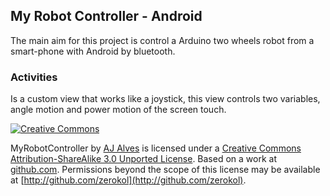 ## My Robot Controller - Android
The main aim for this project is control a Arduino two wheels robot from a smart-phone with Android by bluetooth.

### Activities

Is a custom view that works like a joystick, this view controls two variables, angle motion and power motion of the screen touch.

[![Creative Commons](http://i.creativecommons.org/l/by-sa/3.0/88x31.png)](http://creativecommons.org/licenses/by-sa/3.0/)

MyRobotController by [AJ Alves](http://zerokol.com) is licensed under a [Creative Commons Attribution-ShareAlike 3.0 Unported License](http://creativecommons.org/licenses/by-sa/3.0/).
Based on a work at [github.com](http://github.com/zerokol/MyRobotController).
Permissions beyond the scope of this license may be available at [http://github.com/zerokol](http://github.com/zerokol).